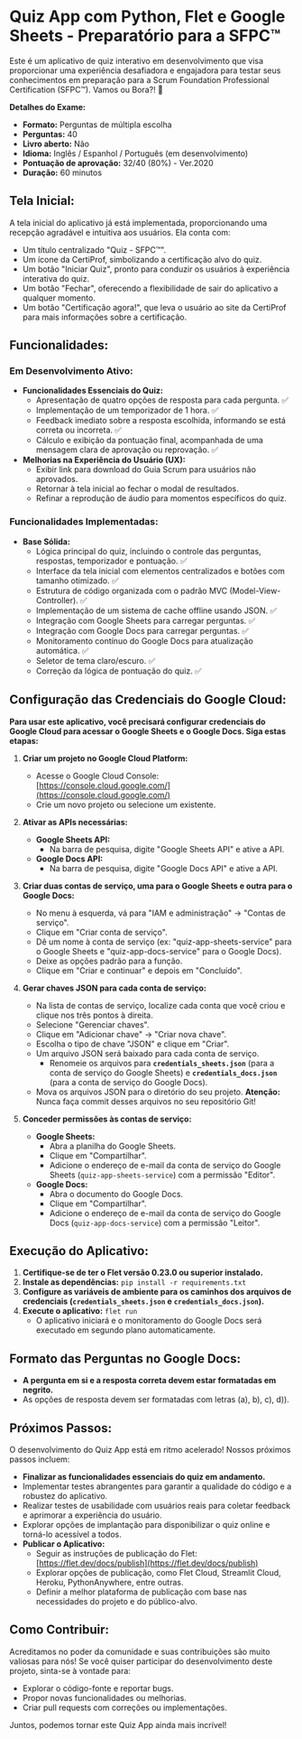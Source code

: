 # Quiz App com Python, Flet e Google Sheets - Preparatório para a SFPC™

Este é um aplicativo de quiz interativo em desenvolvimento que visa proporcionar uma experiência desafiadora e engajadora para testar seus conhecimentos em preparação para a Scrum Foundation Professional Certification (SFPC™). Vamos ou Bora?! 🚀

**Detalhes do Exame:**

* **Formato:** Perguntas de múltipla escolha
* **Perguntas:** 40
* **Livro aberto:** Não
* **Idioma:** Inglês / Espanhol / Português (em desenvolvimento)
* **Pontuação de aprovação:** 32/40 (80%) - Ver.2020
* **Duração:** 60 minutos

## Tela Inicial:

A tela inicial do aplicativo já está implementada, proporcionando uma recepção agradável e intuitiva aos usuários. Ela conta com:

- Um título centralizado "Quiz - SFPC™".
- Um ícone da CertiProf, simbolizando a certificação alvo do quiz.
- Um botão "Iniciar Quiz", pronto para conduzir os usuários à experiência interativa do quiz.
- Um botão "Fechar", oferecendo a flexibilidade de sair do aplicativo a qualquer momento.
- Um botão "Certificação agora!", que leva o usuário ao site da CertiProf para mais informações sobre a certificação.

## Funcionalidades:

### Em Desenvolvimento Ativo:

- **Funcionalidades Essenciais do Quiz:**
    - Apresentação de quatro opções de resposta para cada pergunta. ✅
    - Implementação de um temporizador de 1 hora. ✅
    - Feedback imediato sobre a resposta escolhida, informando se está correta ou incorreta. ✅
    - Cálculo e exibição da pontuação final, acompanhada de uma mensagem clara de aprovação ou reprovação. ✅
- **Melhorias na Experiência do Usuário (UX):**
    - Exibir link para download do Guia Scrum para usuários não aprovados.
    - Retornar à tela inicial ao fechar o modal de resultados.
    - Refinar a reprodução de áudio para momentos específicos do quiz.

### Funcionalidades Implementadas:

- **Base Sólida:**
    - Lógica principal do quiz, incluindo o controle das perguntas, respostas, temporizador e pontuação. ✅
    - Interface da tela inicial com elementos centralizados e botões com tamanho otimizado. ✅
    - Estrutura de código organizada com o padrão MVC (Model-View-Controller). ✅
    - Implementação de um sistema de cache offline usando JSON. ✅
    - Integração com Google Sheets para carregar perguntas. ✅
    - Integração com Google Docs para carregar perguntas. ✅
    - Monitoramento contínuo do Google Docs para atualização automática. ✅
    - Seletor de tema claro/escuro. ✅
    - Correção da lógica de pontuação do quiz. ✅

## Configuração das Credenciais do Google Cloud:

**Para usar este aplicativo, você precisará configurar credenciais do Google Cloud para acessar o Google Sheets e o Google Docs. Siga estas etapas:**

1. **Criar um projeto no Google Cloud Platform:**
   - Acesse o Google Cloud Console: [https://console.cloud.google.com/](https://console.cloud.google.com/)
   - Crie um novo projeto ou selecione um existente.

2. **Ativar as APIs necessárias:**
   - **Google Sheets API:**
     - Na barra de pesquisa, digite "Google Sheets API" e ative a API.
   - **Google Docs API:**
     - Na barra de pesquisa, digite "Google Docs API" e ative a API.

3. **Criar duas contas de serviço, uma para o Google Sheets e outra para o Google Docs:**
   - No menu à esquerda, vá para "IAM e administração" -> "Contas de serviço".
   - Clique em "Criar conta de serviço".
   - Dê um nome à conta de serviço (ex: "quiz-app-sheets-service" para o Google Sheets e "quiz-app-docs-service" para o Google Docs).
   - Deixe as opções padrão para a função.
   - Clique em "Criar e continuar" e depois em "Concluído".

4. **Gerar chaves JSON para cada conta de serviço:**
   - Na lista de contas de serviço, localize cada conta que você criou e clique nos três pontos à direita.
   - Selecione "Gerenciar chaves".
   - Clique em "Adicionar chave" -> "Criar nova chave".
   - Escolha o tipo de chave "JSON" e clique em "Criar".
   - Um arquivo JSON será baixado para cada conta de serviço. 
     - Renomeie os arquivos para **`credentials_sheets.json`** (para a conta de serviço do Google Sheets) e **`credentials_docs.json`** (para a conta de serviço do Google Docs).
   - Mova os arquivos JSON para o diretório do seu projeto. **Atenção:** Nunca faça commit desses arquivos no seu repositório Git!

5. **Conceder permissões às contas de serviço:**
   - **Google Sheets:**
     - Abra a planilha do Google Sheets.
     - Clique em "Compartilhar".
     - Adicione o endereço de e-mail da conta de serviço do Google Sheets (`quiz-app-sheets-service`) com a permissão "Editor".
   - **Google Docs:**
     - Abra o documento do Google Docs.
     - Clique em "Compartilhar".
     - Adicione o endereço de e-mail da conta de serviço do Google Docs (`quiz-app-docs-service`) com a permissão "Leitor".

## Execução do Aplicativo:

1. **Certifique-se de ter o Flet versão 0.23.0 ou superior instalado.** 
2. **Instale as dependências:** `pip install -r requirements.txt`
3. **Configure as variáveis de ambiente para os caminhos dos arquivos de credenciais (`credentials_sheets.json` e `credentials_docs.json`).**
4. **Execute o aplicativo:** `flet run`
   - O aplicativo iniciará e o monitoramento do Google Docs será executado em segundo plano automaticamente.

## Formato das Perguntas no Google Docs:

- **A pergunta em si e a resposta correta devem estar formatadas em negrito.**
- As opções de resposta devem ser formatadas com letras (a), b), c), d)).

## Próximos Passos:

O desenvolvimento do Quiz App está em ritmo acelerado! Nossos próximos passos incluem:

- **Finalizar as funcionalidades essenciais do quiz em andamento.**
- Implementar testes abrangentes para garantir a qualidade do código e a robustez do aplicativo.
- Realizar testes de usabilidade com usuários reais para coletar feedback e aprimorar a experiência do usuário.
- Explorar opções de implantação para disponibilizar o quiz online e torná-lo acessível a todos.
- **Publicar o Aplicativo:** 
    - Seguir as instruções de publicação do Flet: [https://flet.dev/docs/publish](https://flet.dev/docs/publish)
    - Explorar opções de publicação, como Flet Cloud, Streamlit Cloud, Heroku, PythonAnywhere, entre outras.
    - Definir a melhor plataforma de publicação com base nas necessidades do projeto e do público-alvo.

## Como Contribuir:

Acreditamos no poder da comunidade e suas contribuições são muito valiosas para nós! Se você quiser participar do desenvolvimento deste projeto, sinta-se à vontade para:

- Explorar o código-fonte e reportar bugs.
- Propor novas funcionalidades ou melhorias.
- Criar pull requests com correções ou implementações.

Juntos, podemos tornar este Quiz App ainda mais incrível!

